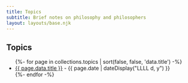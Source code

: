 ```yaml
---
title: Topics
subtitle: Brief notes on philosophy and philosophers
layout: layouts/base.njk
---
```

## Topics
<ul class="listing">
{%- for page in collections.topics | sort(false, false, 'data.title')  -%}
  <li>
    <a href="{{ page.url }}">{{ page.data.title }}</a> -
    <time datetime="{{ page.date }}">{{ page.date | dateDisplay("LLLL d, y") }}</time>
  </li>
{%- endfor -%}
</ul>